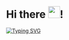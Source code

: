 # Hi there <img src="https://github.com/blackcater/blackcater/raw/main/images/Hi.gif" height="32"/>!
 
[![Typing SVG](https://readme-typing-svg.demolab.com?font=Fira+Code&pause=1000&multiline=true&width=700&lines=My+name+is+Valeryia%2C+I'+m+a+Frontend+Developer)](https://git.io/typing-svg)

<!--
**valr0lipsk/valr0lipsk** is a ✨ _special_ ✨ repository because its `README.md` (this file) appears on your GitHub profile.

Here are some ideas to get you started:

- 🔭 I’m currently working on ...
- 🌱 I’m currently learning ...
- 👯 I’m looking to collaborate on ...
- 🤔 I’m looking for help with ...
- 💬 Ask me about ...
- 📫 How to reach me: ...
- 😄 Pronouns: ...
- ⚡ Fun fact: ...
-->
